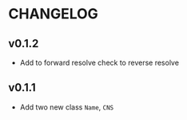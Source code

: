# CHANGELOG

## v0.1.2

* Add to forward resolve check to reverse resolve

## v0.1.1

* Add two new class `Name`, `CNS`